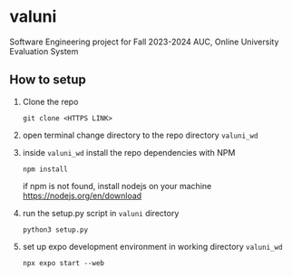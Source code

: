 # valuni
Software Engineering project for Fall 2023-2024 AUC, Online University Evaluation System 

## How to setup 
 1. Clone the repo 
    ``` 
    git clone <HTTPS LINK>
    ``` 
 2. open terminal change directory to the repo directory ``valuni_wd``

 3. inside ``valuni_wd`` install the repo dependencies with NPM
    ```
    npm install
    ```
    if npm is not found, install nodejs on your machine  
    https://nodejs.org/en/download

 4. run the setup.py script in ``valuni`` directory
    ``` 
    python3 setup.py  
    ```
 5. set up expo development environment in working directory ``valuni_wd``
    ```  
    npx expo start --web 
    ```
